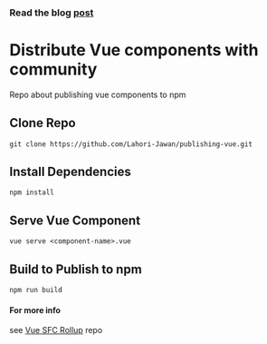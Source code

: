 ### Read the blog [post](https://nasirkhan.dev/blog/publishing-vue-to-npm)

# Distribute Vue components with community
Repo about publishing vue components to npm


## Clone Repo
`git clone https://github.com/Lahori-Jawan/publishing-vue.git`


## Install Dependencies
`npm install`


## Serve Vue Component
`vue serve <component-name>.vue`


## Build to Publish to npm
`npm run build`


#### For more info
see [Vue SFC Rollup](https://github.com/team-innovation/vue-sfc-rollup) repo
